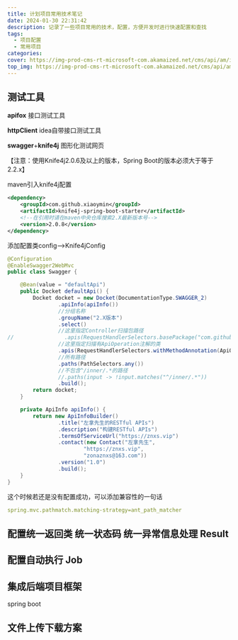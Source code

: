 ```yaml
---
title: 计划项目常用技术笔记
date: 2024-01-30 22:31:42
description: 记录了一些项目常用的技术，配置，方便开发时进行快速配置和查找
tags:
  - 项目配置
  - 常用项目
categories:
cover: https://img-prod-cms-rt-microsoft-com.akamaized.net/cms/api/am/imageFileData/RE4wwtz?ver=e92c
top_img: https://img-prod-cms-rt-microsoft-com.akamaized.net/cms/api/am/imageFileData/RE4wwtz?ver=e92c
---
```


## 测试工具

**apifox** 接口测试工具

**httpClient** idea自带接口测试工具

**swagger**+**knife4j** 图形化测试网页

【注意：使用Knife4j2.0.6及以上的版本，Spring Boot的版本必须大于等于2.2.x】

maven引入knife4j配置

```XML
<dependency>
    <groupId>com.github.xiaoymin</groupId>
    <artifactId>knife4j-spring-boot-starter</artifactId>
    <!--在引用时请在maven中央仓库搜索2.X最新版本号-->
    <version>2.0.8</version>
</dependency>
```

添加配置类config–>Knife4jConfig

```JAVA
@Configuration
@EnableSwagger2WebMvc
public class Swagger {

    @Bean(value = "defaultApi")
    public Docket defaultApi() {
        Docket docket = new Docket(DocumentationType.SWAGGER_2)
                .apiInfo(apiInfo())
                //分组名称
                .groupName("2.X版本")
                .select()
                //这里指定Controller扫描包路径
//                .apis(RequestHandlerSelectors.basePackage("com.github.xiaoymin.knife4j.controller"))
                //这里指定扫描有ApiOperation注解的类
                .apis(RequestHandlerSelectors.withMethodAnnotation(ApiOperation.class))
                //所有路径
                .paths(PathSelectors.any())
                //不包含^/inner/.*的路径
                //.paths(input -> !input.matches("^/inner/.*"))
                .build();
        return docket;
    }

    private ApiInfo apiInfo() {
        return new ApiInfoBuilder()
                .title("左拿先生的RESTful APIs")
                .description("构建RESTful APIs")
                .termsOfServiceUrl("https://znxs.vip")
                .contact(new Contact("左拿先生",
                        "https://znxs.vip",
                        "zonaznxs@163.com"))
                .version("1.0")
                .build();
    }
}
```

这个时候若还是没有配置成功，可以添加兼容性的一句话

```yaml
spring.mvc.pathmatch.matching-strategy=ant_path_matcher
```

## 配置统一返回类 统一状态码 统一异常信息处理 Result

## 配置自动执行 Job

## 集成后端项目框架

spring boot

## 文件上传下载方案
